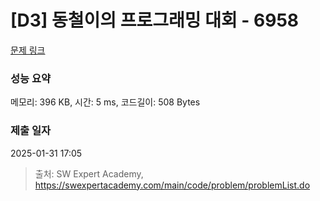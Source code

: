 # [D3] 동철이의 프로그래밍 대회 - 6958 

[문제 링크](https://swexpertacademy.com/main/code/problem/problemDetail.do?contestProbId=AWjlFcGK3dMDFAVT) 

### 성능 요약

메모리: 396 KB, 시간: 5 ms, 코드길이: 508 Bytes

### 제출 일자

2025-01-31 17:05



> 출처: SW Expert Academy, https://swexpertacademy.com/main/code/problem/problemList.do